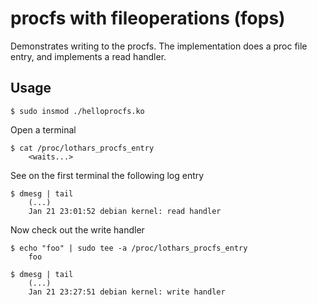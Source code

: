 # procfs with fileoperations (fops)

Demonstrates writing to the procfs. The implementation does a proc
file entry, and implements a read handler.

## Usage

```
$ sudo insmod ./helloprocfs.ko
```

Open a terminal
```
$ cat /proc/lothars_procfs_entry
    <waits...>
```

See on the first terminal the following log entry
```
$ dmesg | tail
    (...)
    Jan 21 23:01:52 debian kernel: read handler
```
Now check out the write handler
```
$ echo "foo" | sudo tee -a /proc/lothars_procfs_entry
    foo

$ dmesg | tail
    (...)
    Jan 21 23:27:51 debian kernel: write handler
```
